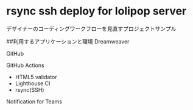 # rsync ssh deploy for lolipop server
デザイナーのコーディングワークフローを見直すプロジェクトサンプル

##利用するアプリケーションと環境
Dreamweaver

GitHub

GitHub Actions
  - HTML5 validator
  - Lighthouse CI
  - rsync(SSH)

Notification for Teams
